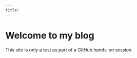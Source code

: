 ```yaml
---
title:
---
```


# Welcome to my blog

This site is only a test as part of a GitHub hands-on session.
